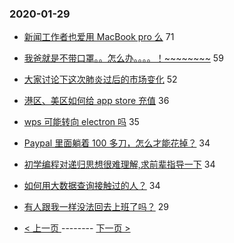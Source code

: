 ### 2020-01-29 
- [新闻工作者也爱用 MacBook pro 么](https://www.v2ex.com/t/640730) 71
- [我爸就是不带口罩。。怎么办。。。。！~~~~~~~~](https://www.v2ex.com/t/640703) 59
- [大家讨论下这次肺炎过后的市场变化](https://www.v2ex.com/t/640767) 52
- [港区、美区如何给 app store 充值](https://www.v2ex.com/t/640690) 36
- [wps 可能转向 electron 吗](https://www.v2ex.com/t/640801) 35
- [Paypal 里面躺着 100 多刀，怎么才能花掉？](https://www.v2ex.com/t/640783) 34
- [初学编程对递归思想很难理解,求前辈指导一下](https://www.v2ex.com/t/640834) 34
- [如何用大数据查询接触过的人？](https://www.v2ex.com/t/640710) 34
- [有人跟我一样没法回去上班了吗？](https://www.v2ex.com/t/640781) 29 

- [ < 上一页 ](https://github.com/able8/v2ex-hot-record/blob/master/2020-01-28.md) -------- [ 下一页 > ](https://github.com/able8/v2ex-hot-record/blob/master/2020-01-30.md)